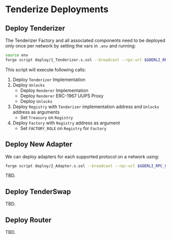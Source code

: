 # Tenderize Deployments

## Deploy Tenderizer

The Tenderizer Factory and all associated components need to be deployed only once per network by setting the vars in
`.env` and running:

```bash
source env
forge script deploy/1_Tenderizer.s.sol --broadcast --rpc-url $GOERLI_RPC_URL --verify
```

This script will execute following calls:

1. Deploy `Tenderizer` Implementation
2. Deploy `Unlocks`
   - Deploy `Renderer` Implementation
   - Deploy `Renderer` ERC-1967 UUPS Proxy
   - Deploy `Unlocks`
3. Deploy `Registry` with `Tenderizer` implementation address and `Unlocks` address as arguments
   - Set `Treasury` on `Registry`
4. Deploy `Factory` with `Registry` address as argument
   - Set `FACTORY_ROLE` on `Registry` for `Factory`

## Deploy New Adapter

We can deploy adapters for each supported protocol on a network using:

```bash
forge script deploy/2_Adapter.s.sol --broadcast --rpc-url $GOERLI_RPC_URL --verify
```

TBD.

## Deploy TenderSwap

TBD.

## Deploy Router

TBD.
